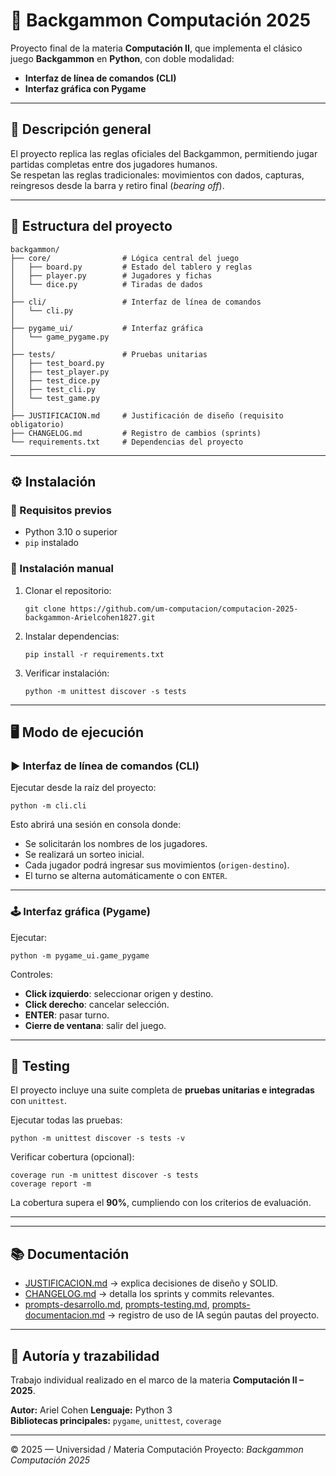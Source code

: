 # 🎲 Backgammon Computación 2025

Proyecto final de la materia **Computación II**, que implementa el clásico juego **Backgammon** en **Python**, con doble modalidad:
- **Interfaz de línea de comandos (CLI)**  
- **Interfaz gráfica con Pygame**

---

## 🧠 Descripción general

El proyecto replica las reglas oficiales del Backgammon, permitiendo jugar partidas completas entre dos jugadores humanos.  
Se respetan las reglas tradicionales: movimientos con dados, capturas, reingresos desde la barra y retiro final (*bearing off*).  



---

## 📂 Estructura del proyecto

```
backgammon/
├── core/                # Lógica central del juego
│   ├── board.py         # Estado del tablero y reglas
│   ├── player.py        # Jugadores y fichas
│   └── dice.py          # Tiradas de dados
│
├── cli/                 # Interfaz de línea de comandos
│   └── cli.py
│
├── pygame_ui/           # Interfaz gráfica
│   └── game_pygame.py
│
├── tests/               # Pruebas unitarias
│   ├── test_board.py
│   ├── test_player.py
│   ├── test_dice.py
│   ├── test_cli.py
│   └── test_game.py
│
├── JUSTIFICACION.md     # Justificación de diseño (requisito obligatorio)
├── CHANGELOG.md         # Registro de cambios (sprints)
└── requirements.txt     # Dependencias del proyecto
```

---

## ⚙️ Instalación

### 🔸 Requisitos previos
- Python 3.10 o superior  
- `pip` instalado  


### 🔸 Instalación manual

1. Clonar el repositorio:
   ```
   git clone https://github.com/um-computacion/computacion-2025-backgammon-Arielcohen1827.git

   ```

2. Instalar dependencias:
   ```
   pip install -r requirements.txt
   ```

3. Verificar instalación:
   ```
   python -m unittest discover -s tests
   ```

---

## 🖥️ Modo de ejecución

### ▶️ Interfaz de línea de comandos (CLI)

Ejecutar desde la raíz del proyecto:
```
python -m cli.cli
```

Esto abrirá una sesión en consola donde:
- Se solicitarán los nombres de los jugadores.
- Se realizará un sorteo inicial.
- Cada jugador podrá ingresar sus movimientos (`origen-destino`).
- El turno se alterna automáticamente o con `ENTER`.

---

### 🕹️ Interfaz gráfica (Pygame)

Ejecutar:
```
python -m pygame_ui.game_pygame
```

Controles:
- **Click izquierdo**: seleccionar origen y destino.  
- **Click derecho**: cancelar selección.  
- **ENTER**: pasar turno.  
- **Cierre de ventana**: salir del juego.  

---

## 🧪 Testing

El proyecto incluye una suite completa de **pruebas unitarias e integradas** con `unittest`.

Ejecutar todas las pruebas:
```
python -m unittest discover -s tests -v
```

Verificar cobertura (opcional):
```
coverage run -m unittest discover -s tests
coverage report -m
```

La cobertura supera el **90%**, cumpliendo con los criterios de evaluación.

---

---

## 📚 Documentación

- [JUSTIFICACION.md](./JUSTIFICACION.md) → explica decisiones de diseño y SOLID.  
- [CHANGELOG.md](./CHANGELOG.md) → detalla los sprints y commits relevantes.  
- [prompts-desarrollo.md](./prompts-desarrollo.md), [prompts-testing.md](./prompts-testing.md), [prompts-documentacion.md](./prompts-documentacion.md) → registro de uso de IA según pautas del proyecto.

---

## 🏁 Autoría y trazabilidad

Trabajo individual realizado en el marco de la materia **Computación II – 2025**.  


**Autor:** Ariel Cohen
**Lenguaje:** Python 3  
**Bibliotecas principales:** `pygame`, `unittest`, `coverage`

---

© 2025 — Universidad / Materia Computación
Proyecto: *Backgammon Computación 2025*

